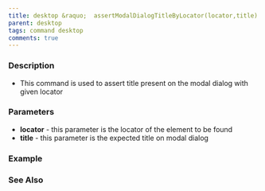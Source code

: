 ```yaml
---
title: desktop &raquo;  assertModalDialogTitleByLocator(locator,title)
parent: desktop
tags: command desktop
comments: true
---
```


### Description

- This command is used to assert title present on the modal dialog with given locator

### Parameters

- **locator** -  this parameter is the locator of the element to be found
- **title** - this parameter is the expected title on modal dialog 

### Example


### See Also